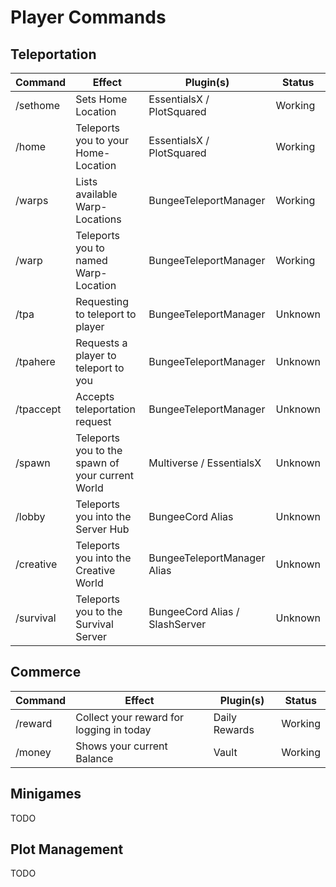 # Player Commands

## Teleportation

| Command           | Effect                                           | Plugin(s)                      | Status  |
| ----------------- | ------------------------------------------------ | ------------------------------ | ------- |
| /sethome <name>   | Sets Home Location                               | EssentialsX / PlotSquared      | Working |
| /home <name>      | Teleports you to your Home-Location              | EssentialsX / PlotSquared      | Working |
| /warps            | Lists available Warp-Locations                   | BungeeTeleportManager          | Working |
| /warp <name>      | Teleports you to named Warp-Location             | BungeeTeleportManager          | Working |
| /tpa <player>     | Requesting to teleport to player                 | BungeeTeleportManager          | Unknown |
| /tpahere <player> | Requests a player to teleport to you             | BungeeTeleportManager          | Unknown |
| /tpaccept         | Accepts teleportation request                    | BungeeTeleportManager          | Unknown |
| /spawn            | Teleports you to the spawn of your current World | Multiverse / EssentialsX       | Unknown |
| /lobby            | Teleports you into the Server Hub                | BungeeCord Alias               | Unknown |
| /creative         | Teleports you into the Creative World            | BungeeTeleportManager Alias    | Unknown |
| /survival         | Teleports you to the Survival Server             | BungeeCord Alias / SlashServer | Unknown |



## Commerce

| Command           | Effect                                           | Plugin(s)                   | Status  |
| ----------------- | ------------------------------------------------ | --------------------------- | ------- |
| /reward           | Collect your reward for logging in today         | Daily Rewards               | Working |
| /money            | Shows your current Balance                       | Vault                       | Working |


## Minigames

TODO


## Plot Management

TODO
